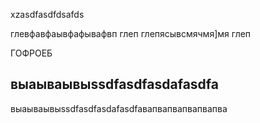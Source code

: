 xzasdfasdfdsafds

глевфавфаывфафывафвп глеп глепясывсмячмя]мя глеп

ГОФРОЕБ
## выаываывыssdfasdfasdafasdfa
выаываывыssdfasdfasdafasdfaвапвапвапвапвапва

